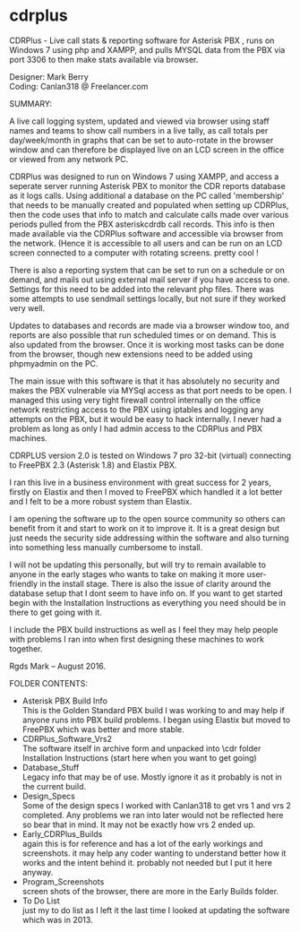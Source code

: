 # cdrplus
CDRPlus - Live call stats &amp; reporting software for Asterisk PBX , runs on Windows 7 using php and XAMPP, and pulls MYSQL data from the PBX via port 3306 to then make stats available via browser.

Designer: Mark Berry  
Coding: Canlan318 @ Freelancer.com

SUMMARY:

A live call logging system, updated and viewed via browser using staff names and teams to show call numbers in a live tally, as call totals per day/week/month in graphs that can be set to auto-rotate in the browser window and can therefore be displayed live on an LCD screen in the office or viewed from any network PC.
 
CDRPlus was designed to run on Windows 7 using XAMPP, and access a seperate server running Asterisk PBX to monitor the CDR reports database as it logs calls. Using additional a database on the PC called 'membership' that needs to be manually created and populated when setting up CDRPlus, then the code uses that info to match and calculate calls made over various periods pulled from the PBX asteriskcdrdb call records. This info is then made available via the CDRPlus software and accessible via browser from the network. (Hence it is accessible to all users and can be run on an LCD screen connected to a computer with rotating screens. pretty cool !

There is also a reporting system that can be set to run on a schedule or on demand, and mails out using external mail server if you have access to one. Settings for this need to be added into the relevant php files. There was some attempts to use sendmail settings locally, but not sure if they worked very well.

Updates to databases and records are made via a browser window too, and reports are also possible that run scheduled times or on demand. This is also updated from the browser. Once it is working most tasks can be done from the browser, though new extensions need to be added using phpmyadmin on the PC. 

The main issue with this software is that it has absolutely no security and makes the PBX vulnerable via MYSql access as that port needs to be open. I managed this using very tight firewall control internally on the office network restricting access to the PBX using iptables and logging any attempts on the PBX, but it would be easy to hack internally. I never had a problem as long as only I had admin access to the CDRPlus and PBX machines. 

CDRPLUS version 2.0 is tested on Windows 7 pro 32-bit (virtual) connecting to FreePBX 2.3 (Asterisk 1.8) and Elastix PBX.

I ran this live in a business environment with great success for 2 years, firstly on Elastix and then I moved to FreePBX which handled it a lot better and I felt to be a more robust system than Elastix.

I am opening the software up to the open source community so others can benefit from it and start to work on it to improve it. It is a great design but just needs the security side addressing within the software and also turning into something less manually cumbersome to install.

I will not be updating this personally, but will try to remain available to anyone in the early stages who wants to take on making it more user-friendly in the install stage. There is also the issue of clarity around the database setup that I dont seem to have info on. If you want to get started begin with the Installation Instructions as everything you need should be in there to get going with it. 

I include the PBX build instructions as well as I feel they may help people with problems I ran into when first designing these machines to work together. 

Rgds
Mark – August 2016.

FOLDER CONTENTS:  
- Asterisk PBX Build Info  
	This is the Golden Standard PBX build I was working to and may help if anyone runs into PBX build problems. 		I began using Elastix but moved to FreePBX which was better and more stable.
- CDRPlus_Software_Vrs2  
	The software itself in archive form and unpacked into \cdr folder   
	Installation Instructions (start here when you want to get going)
- Database_Stuff  
	Legacy info that may be of use. Mostly ignore it as it probably is not in the current build.
- Design_Specs  
	Some of the design specs I worked with Canlan318 to get vrs 1 and vrs 2 completed. Any problems we ran into later 	would not be reflected here so bear that in mind. It may not be exactly how vrs 2 ended up.
- Early_CDRPlus_Builds    
	again this is for reference and has a lot of the early workings and screenshots. it may help any coder wanting to understand better how it works and the intent behind it. probably not needed but I put it here anyway.
- Program_Screenshots    
	screen shots of the browser, there are more in the Early Builds folder.
- To Do List  
	just my to do list as I left it the last time I looked at updating the software which was in 2013.


